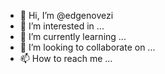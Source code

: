 - 👋 Hi, I’m @edgenovezi
- 👀 I’m interested in ...
- 🌱 I’m currently learning ...
- 💞️ I’m looking to collaborate on ...
- 📫 How to reach me ...

<!---
edgenovezi/edgenovezi is a ✨ special ✨ repository because its `README.md` (this file) appears on your GitHub profile.
You can click the Preview link to take a look at your changes.
--->
